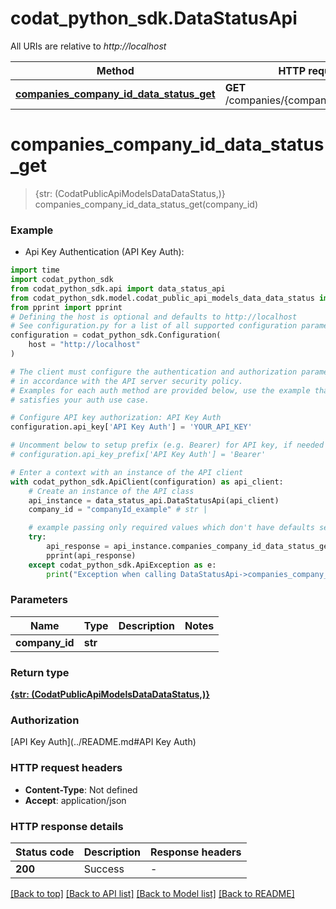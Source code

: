 # codat_python_sdk.DataStatusApi

All URIs are relative to *http://localhost*

Method | HTTP request | Description
------------- | ------------- | -------------
[**companies_company_id_data_status_get**](DataStatusApi.md#companies_company_id_data_status_get) | **GET** /companies/{companyId}/dataStatus | 


# **companies_company_id_data_status_get**
> {str: (CodatPublicApiModelsDataDataStatus,)} companies_company_id_data_status_get(company_id)



### Example

* Api Key Authentication (API Key Auth):
```python
import time
import codat_python_sdk
from codat_python_sdk.api import data_status_api
from codat_python_sdk.model.codat_public_api_models_data_data_status import CodatPublicApiModelsDataDataStatus
from pprint import pprint
# Defining the host is optional and defaults to http://localhost
# See configuration.py for a list of all supported configuration parameters.
configuration = codat_python_sdk.Configuration(
    host = "http://localhost"
)

# The client must configure the authentication and authorization parameters
# in accordance with the API server security policy.
# Examples for each auth method are provided below, use the example that
# satisfies your auth use case.

# Configure API key authorization: API Key Auth
configuration.api_key['API Key Auth'] = 'YOUR_API_KEY'

# Uncomment below to setup prefix (e.g. Bearer) for API key, if needed
# configuration.api_key_prefix['API Key Auth'] = 'Bearer'

# Enter a context with an instance of the API client
with codat_python_sdk.ApiClient(configuration) as api_client:
    # Create an instance of the API class
    api_instance = data_status_api.DataStatusApi(api_client)
    company_id = "companyId_example" # str | 

    # example passing only required values which don't have defaults set
    try:
        api_response = api_instance.companies_company_id_data_status_get(company_id)
        pprint(api_response)
    except codat_python_sdk.ApiException as e:
        print("Exception when calling DataStatusApi->companies_company_id_data_status_get: %s\n" % e)
```


### Parameters

Name | Type | Description  | Notes
------------- | ------------- | ------------- | -------------
 **company_id** | **str**|  |

### Return type

[**{str: (CodatPublicApiModelsDataDataStatus,)}**](CodatPublicApiModelsDataDataStatus.md)

### Authorization

[API Key Auth](../README.md#API Key Auth)

### HTTP request headers

 - **Content-Type**: Not defined
 - **Accept**: application/json


### HTTP response details
| Status code | Description | Response headers |
|-------------|-------------|------------------|
**200** | Success |  -  |

[[Back to top]](#) [[Back to API list]](../README.md#documentation-for-api-endpoints) [[Back to Model list]](../README.md#documentation-for-models) [[Back to README]](../README.md)

